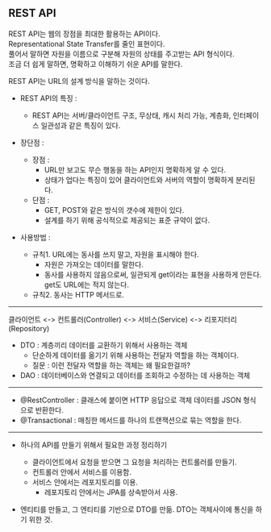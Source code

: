 ## REST API 

REST API는 웹의 장점을 최대한 활용하는 API이다.  
Representational State Transfer를 줄인 표현이다.  
풀어서 말하면 자원을 이름으로 구분해 자원의 상태를 주고받는 API 형식이다.  
조금 더 쉽게 말하면, 명확하고 이해하기 쉬운 API를 말한다.  

REST API는 URL의 설계 방식을 말하는 것이다.  

- REST API의 특징 :
  - REST API는 서버/클라이언트 구조, 무상태, 캐시 처리 가능, 계층화, 인터페이스 일관성과 같은 특징이 있다.
- 장단점 : 
  - 장점 : 
    - URL만 보고도 무슨 행동을 하는 API인지 명확하게 알 수 있다.
    - 상태가 업다는 특징이 있어 클라이언트와 서버의 역할이 명확하게 분리된다.
  - 단점 : 
    - GET, POST와 같은 방식의 갯수에 제한이 있다. 
    - 설계를 하기 위해 공식적으로 제공되는 표준 규약이 없다. 

- 사용방법 : 
  - 규칙1. URL에는 동사를 쓰지 말고, 자원을 표시해야 한다. 
    - 자원은 가져오는 데이터를 말한다. 
    - 동사를 사용하지 않음으로써, 일관되게 get이라는 표현을 사용하게 만든다. get도 URL에는 적지 않는다. 
  - 규칙2. 동사는 HTTP 메서드로. 


--- 

클라이언트 <-> 컨트롤러(Controller) <-> 서비스(Service) <-> 리포지터리(Repository)

- DTO : 계층끼리 데이터를 교환하기 위해서 사용하는 객체 
  - 단순하게 데이터를 옮기기 위해 사용하는 전달자 역할을 하는 객체이다. 
  - 질문 : 이런 전달자 역할을 하는 객체는 왜 필요한걸까? 
- DAO : 데이터베이스와 연결되고 데이터를 조회하고 수정하는 데 사용하는 객체

--- 

- @RestController : 클래스에 붙이면 HTTP 응답으로 객체 데이터를 JSON 형식으로 반환한다.
- @Transactional : 매칭한 메서드를 하나의 트랜잭션으로 묶는 역할을 한다.


---

- 하나의 API를 만들기 위해서 필요한 과정 정리하기 
  - 클라이언트에서 요청을 받으면 그 요청을 처리하는 컨트롤러를 만들기. 
  - 컨트롤러 안에서 서비스를 이용함.
  - 서비스 안에서는 레포지토리를 이용. 
    - 레포지토리 안에서는 JPA를 상속받아서 사용. 

- 엔티티를 만들고, 그 엔티티를 기반으로 DTO를 만듦. DTO는 객체사이에 통신을 하기 위한 것. 